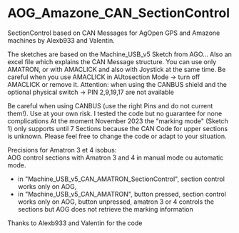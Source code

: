 # AOG_Amazone_CAN_SectionControl
SectionControl based on CAN Messages for AgOpen GPS and Amazone machines by Alexb933 and Valentin.

The sketches are based on the Machine_USB_v5 Sketch from AGO... 
Also an excel file which explains the CAN Message structure.
You can use only AMATRON, or with AMACLICK and also with Joystick at the same time. Be careful when you use AMACLICK in AUtosection Mode -> turn off AMACLICK or remove it.
Attention: when using the CANBUS shield and the optional physical switch -> PIN 2,9,19,17 are not available

Be careful when using CANBUS (use the right Pins and do not current them!). Use at your own risk. I tested the code but no guarantee for none complications
At the moment November 2023 the "marking mode" (Sketch 1) only supports until 7 Sections because the CAN Code for upper sections is unknown.
Please feel free to change the code or adapt to your situation.

Precisions for Amatron 3 et 4 isobus:   
AOG control sections with Amatron 3 and 4 in manual mode ou automatic mode.   
- in "Machine_USB_v5_CAN_AMATRON_SectionControl", section control works only on AOG,  
- in "Machine_USB_v5_CAN_AMATRON", button pressed, section control works only on AOG, button unpressed, amatron 3 or 4 controls the sections but AOG does not retrieve the marking information

Thanks to Alexb933 and Valentin for the code
